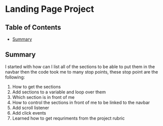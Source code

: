 # Landing Page Project

## Table of Contents

* [Summary](#Summary)

## Summary

I started with how can I list all of the sections to be able to put them in the navbar then the code took me to many stop points, these stop point are the following:

1. How to get the sections 
2. Add sections to a variable and loop over them 
3. Which section is in front of me 
4. How to control the sections in front of me to be linked to the navbar 
5. Add scroll listener
6. Add click events 
7. Learned how to get requriments from the project rubric